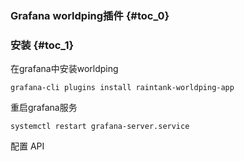 ### Grafana worldping插件 {#toc_0}

### 安装 {#toc_1}

在grafana中安装worldping

```
grafana-cli plugins install raintank-worldping-app
```



重启grafana服务

```
systemctl restart grafana-server.service
```



配置 API



